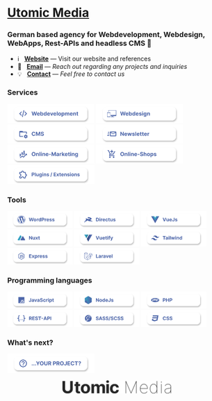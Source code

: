# [Utomic Media](https://utomic.media)
### German based agency for Webdevelopment, Webdesign, WebApps, Rest-APIs and headless CMS  👋

<!--
**utomic-media/.github** is a ✨ _special_ ✨ repository because its `README.md` (this file) appears on your GitHub profile.
-->
* ℹ️ &nbsp; **[Website](https://utomic.media)** — Visit our website and references
* 📩 &nbsp; **[Email](mailto:hey@utomic.media)** — _Reach out regarding any projects and inquiries_
* 💡 &nbsp; **[Contact](https://utomic.media/kontakt)** — _Feel free to contact us_


<!-- TODO: create tags out of svgs / use list -->
<!-- TODO:  Add Utomic logo to the end -->
<!-- TODO: icon alignment and spacing -->
<!-- TODO: stash commit history (simply "add readme") -->
<!-- TODO: display on github profile -->

### Services

<img 
  src="../assets/cards/Webdevelopment.svg"
  alt="Webdevelopment"
  width="200px"
/>
<img 
  src="../assets/cards/Webdesign.svg"
  alt="Webdesign"
  width="200px"
/>
<img 
  src="../assets/cards/CMS.svg"
  alt="CMS"
  width="200px"
/>
<img 
  src="../assets/cards/Newsletter.svg"
  alt="Newsletter"
  width="200px"
/>
<img 
  src="../assets/cards/Online-Marketing.svg"
  alt="Online-Marketing"
  width="200px"
/>
<img 
  src="../assets/cards/Online-Shops.svg"
  alt="Online-Shops"
  width="200px"
/>
<img 
  src="../assets/cards/Plugin-Extensions.svg"
  alt="Plugins and Extensions"
  width="200px"
/>

     
### Tools
<img 
  src="../assets/cards/WordPress.svg"
  alt="WordPress"
  width="150px"
/>
<img 
  src="../assets/cards/Directus.svg"
  alt="Directus"
  width="150px"
/>
<img 
  src="../assets/cards/VueJs.svg"
  alt="VueJs"
  width="150px"
/>
<img 
  src="../assets/cards/Nuxt.svg"
  alt="Nuxt"
  width="150px"
/>
<img 
  src="../assets/cards/Vuetify.svg"
  alt="Vuetify"
  width="150px"
/>
<img 
  src="../assets/cards/Tailwind.svg"
  alt="Tailwind"
  width="150px"
/>
<img 
  src="../assets/cards/Express.svg"
  alt="Express"
  width="150px"
/>
<img 
  src="../assets/cards/Laravel.svg"
  alt="Laravel"
  width="150px"
/>


### Programming languages
<img 
  src="../assets/cards/JavaScript.svg"
  alt="JavaScript"
  width="150px"
/>
<img 
  src="../assets/cards/NodeJs.svg"
  alt="NodeJs"
  width="150px"
/>
<img 
  src="../assets/cards//PHP.svg"
  alt="PHP"
  width="150px"
/>
<img 
  src="../assets/cards/REST-API.svg"
  alt="REST-API"
  width="150px"
/>
<img 
  src="../assets/cards/SASS-SCSS.svg"
  alt="SASS/SCSS"
  width="150px"
/>
<img 
  src="../assets/cards/CSS.svg"
  alt="CSS"
  width="150px"
/>



### What's next?
<img 
  src="../assets/cards/your-project.svg"
  alt="Your Project"
  width="200px"
/>


<p align="center">
  <img 
    src="../assets/Utomic-Media-Logo.png"
    alt="Utomic Media"
    width="250px"
  />
</p>


